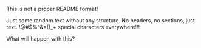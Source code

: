 This is not a proper README format!

Just some random text without any structure.
No headers, no sections, just text.
!@#$%^&*()_+ special characters everywhere!!!

What will happen with this?